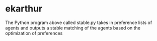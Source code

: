 # ekarthur
The Python program above called stable.py takes in preference lists of agents and outputs a stable matching of the agents based on the optimization of preferences

